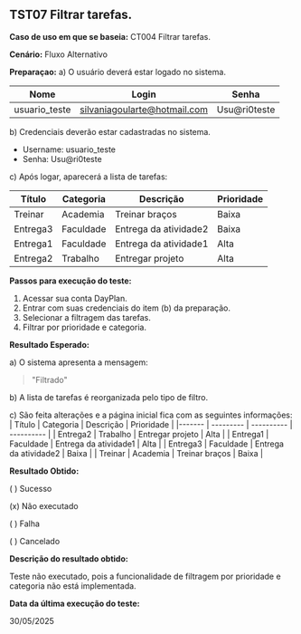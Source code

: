 ## TST07 Filtrar tarefas.

**Caso de uso em que se baseia:** CT004 Filtrar tarefas.

**Cenário:** Fluxo Alternativo

**Preparaçao:** 
a) O usuário deverá estar logado no sistema.

| Nome          | Login    | Senha  |
|----------     | ------   |------  |
| usuario_teste | silvaniagoularte@hotmail.com | Usu@ri0teste |

b) Credenciais deverão estar cadastradas no sistema.
* Username: usuario_teste
* Senha: Usu@ri0teste

c) Após logar, aparecerá a lista de tarefas:

| Título     | Categoria  | Descrição             | Prioridade |
|-------     | ---------  | ----------            | ---------- |
| Treinar    | Academia   | Treinar braços        | Baixa      |
| Entrega3   | Faculdade  | Entrega da atividade2 | Baixa      |
| Entrega1   | Faculdade  | Entrega da atividade1 | Alta       |
| Entrega2   | Trabalho   | Entregar projeto      | Alta       |

**Passos para execução do teste:**
1. Acessar sua conta DayPlan.
2. Entrar com suas credenciais do item (b) da preparação.
3. Selecionar a filtragem das tarefas.
4. Filtrar por prioridade e categoria.

**Resultado Esperado:** 

a) O sistema apresenta a mensagem: 
> "Filtrado"

b) A lista de tarefas é reorganizada pelo tipo de filtro.

c) São feita alterações e a página inicial fica com as seguintes informações: 
| Título     | Categoria  | Descrição             | Prioridade |
|-------     | ---------  | ----------            | ---------- |
| Entrega2   | Trabalho   | Entregar projeto      | Alta       |
| Entrega1   | Faculdade  | Entrega da atividade1 | Alta       |
| Entrega3   | Faculdade  | Entrega da atividade2 | Baixa      |
| Treinar    | Academia   | Treinar braços        | Baixa      |


**Resultado Obtido:**

( ) Sucesso

(x) Não executado

( ) Falha

( ) Cancelado

**Descrição do resultado obtido:**

Teste não executado, pois a funcionalidade de filtragem por prioridade e categoria não está implementada.

**Data da última execução do teste:**

30/05/2025